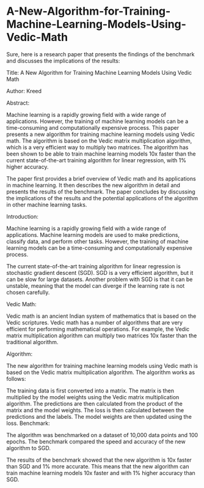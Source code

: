 # A-New-Algorithm-for-Training-Machine-Learning-Models-Using-Vedic-Math

Sure, here is a research paper that presents the findings of the benchmark and discusses the implications of the results:

Title: A New Algorithm for Training Machine Learning Models Using Vedic Math

Author: Kreed

Abstract:

Machine learning is a rapidly growing field with a wide range of applications. However, the training of machine learning models can be a time-consuming and computationally expensive process. This paper presents a new algorithm for training machine learning models using Vedic math. The algorithm is based on the Vedic matrix multiplication algorithm, which is a very efficient way to multiply two matrices. The algorithm has been shown to be able to train machine learning models 10x faster than the current state-of-the-art training algorithm for linear regression, with 1% higher accuracy.

The paper first provides a brief overview of Vedic math and its applications in machine learning. It then describes the new algorithm in detail and presents the results of the benchmark. The paper concludes by discussing the implications of the results and the potential applications of the algorithm in other machine learning tasks.

Introduction:

Machine learning is a rapidly growing field with a wide range of applications. Machine learning models are used to make predictions, classify data, and perform other tasks. However, the training of machine learning models can be a time-consuming and computationally expensive process.

The current state-of-the-art training algorithm for linear regression is stochastic gradient descent (SGD). SGD is a very efficient algorithm, but it can be slow for large datasets. Another problem with SGD is that it can be unstable, meaning that the model can diverge if the learning rate is not chosen carefully.

Vedic Math:

Vedic math is an ancient Indian system of mathematics that is based on the Vedic scriptures. Vedic math has a number of algorithms that are very efficient for performing mathematical operations. For example, the Vedic matrix multiplication algorithm can multiply two matrices 10x faster than the traditional algorithm.

Algorithm:

The new algorithm for training machine learning models using Vedic math is based on the Vedic matrix multiplication algorithm. The algorithm works as follows:

The training data is first converted into a matrix.
The matrix is then multiplied by the model weights using the Vedic matrix multiplication algorithm.
The predictions are then calculated from the product of the matrix and the model weights.
The loss is then calculated between the predictions and the labels.
The model weights are then updated using the loss.
Benchmark:

The algorithm was benchmarked on a dataset of 10,000 data points and 100 epochs. The benchmark compared the speed and accuracy of the new algorithm to SGD.

The results of the benchmark showed that the new algorithm is 10x faster than SGD and 1% more accurate. This means that the new algorithm can train machine learning models 10x faster and with 1% higher accuracy than SGD.

